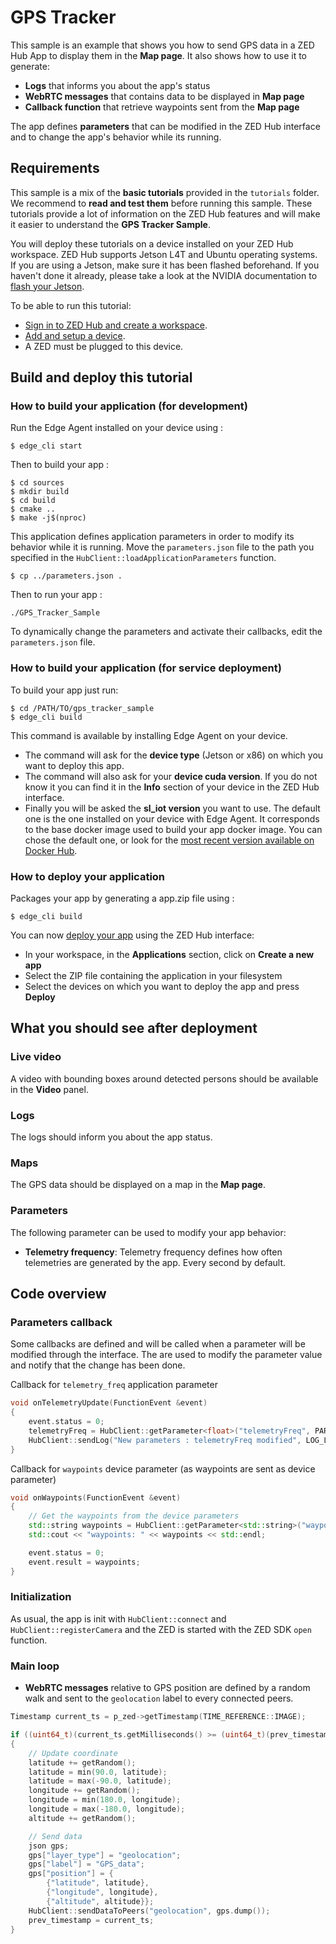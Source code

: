 # GPS Tracker

This sample is an example that shows you how to send GPS data in a ZED Hub App to display them in the **Map page**. It also shows how to use it to generate:

- **Logs** that informs you about the app's status
- **WebRTC messages** that contains data to be displayed in **Map page**
- **Callback function** that retrieve waypoints sent from the **Map page**

The app defines **parameters** that can be modified in the ZED Hub interface and to change the app's behavior while its running.

## Requirements

This sample is a mix of the **basic tutorials** provided in the `tutorials` folder. We recommend to **read and test them** before running this sample. These tutorials provide a lot of information on the ZED Hub features and will make it easier to understand the **GPS Tracker Sample**.

You will deploy these tutorials on a device installed on your ZED Hub workspace. ZED Hub supports Jetson L4T and Ubuntu operating systems. If you are using a Jetson, make sure it has been flashed beforehand. If you haven't done it already, please take a look at the NVIDIA documentation to [flash your Jetson](https://docs.nvidia.com/sdk-manager/install-with-sdkm-jetson/index.html).

To be able to run this tutorial:

- [Sign in to ZED Hub and create a workspace](https://www.stereolabs.com/docs/cloud/overview/get-workspace/).
- [Add and setup a device](https://www.stereolabs.com/docs/cloud/overview/setup-device/).
- A ZED must be plugged to this device.

## Build and deploy this tutorial

### How to build your application (for development)

Run the Edge Agent installed on your device using :

```
$ edge_cli start
```

Then to build your app :

```
$ cd sources
$ mkdir build
$ cd build
$ cmake ..
$ make -j$(nproc)
```

This application defines application parameters in order to modify its behavior while it is running. Move the `parameters.json` file to the path you specified in the `HubClient::loadApplicationParameters` function.

```
$ cp ../parameters.json .
```

Then to run your app :

```
./GPS_Tracker_Sample
```

To dynamically change the parameters and activate their callbacks, edit the `parameters.json` file.

### How to build your application (for service deployment)

To build your app just run:

```
$ cd /PATH/TO/gps_tracker_sample
$ edge_cli build
```

This command is available by installing Edge Agent on your device.

- The command will ask for the **device type** (Jetson or x86) on which you want to deploy this app.
- The command will also ask for your **device cuda version**. If you do not know it you can find it in the **Info** section of your device in the ZED Hub interface.
- Finally you will be asked the **sl_iot version** you want to use. The default one is the one installed on your device with Edge Agent. It corresponds to the base docker image used to build your app docker image. You can chose the default one, or look for the [most recent version available on Docker Hub](https://hub.docker.com/r/stereolabs/iot/tags?page=1&ordering=last_updated).

### How to deploy your application

Packages your app by generating a app.zip file using :

```
$ edge_cli build
```

You can now [deploy your app](https://www.stereolabs.com/docs/cloud/applications/deployment/) using the ZED Hub interface:

- In your workspace, in the **Applications** section, click on **Create a new app**
- Select the ZIP file containing the application in your filesystem
- Select the devices on which you want to deploy the app and press **Deploy**

## What you should see after deployment

### Live video

A video with bounding boxes around detected persons should be available in the **Video** panel.

### Logs

The logs should inform you about the app status.

### Maps

The GPS data should be displayed on a map in the **Map page**.

### Parameters

The following parameter can be used to modify your app behavior:

- **Telemetry frequency**: Telemetry frequency defines how often telemetries are generated by the app. Every second by default.

## Code overview

### Parameters callback

Some callbacks are defined and will be called when a parameter will be modified through the interface. The are used to modify the parameter value and notify that the change has been done.

Callback for `telemetry_freq` application parameter

```c++
void onTelemetryUpdate(FunctionEvent &event)
{
    event.status = 0;
    telemetryFreq = HubClient::getParameter<float>("telemetryFreq", PARAMETER_TYPE::APPLICATION, telemetryFreq);
    HubClient::sendLog("New parameters : telemetryFreq modified", LOG_LEVEL::INFO);
}
```

Callback for `waypoints` device parameter (as waypoints are sent as device parameter)

```c++
void onWaypoints(FunctionEvent &event)
{
    // Get the waypoints from the device parameters
    std::string waypoints = HubClient::getParameter<std::string>("waypoints", PARAMETER_TYPE::DEVICE, "[]");
    std::cout << "waypoints: " << waypoints << std::endl;

    event.status = 0;
    event.result = waypoints;
}
```

### Initialization

As usual, the app is init with `HubClient::connect` and `HubClient::registerCamera` and the ZED is started with the ZED SDK `open` function.

### Main loop

- **WebRTC messages** relative to GPS position are defined by a random walk and sent to the `geolocation` label to every connected peers.

```c++
Timestamp current_ts = p_zed->getTimestamp(TIME_REFERENCE::IMAGE);

if ((uint64_t)(current_ts.getMilliseconds() >= (uint64_t)(prev_timestamp.getMilliseconds() + (uint64_t)telemetryFreq * 1000ULL)))
{
    // Update coordinate
    latitude += getRandom();
    latitude = min(90.0, latitude);
    latitude = max(-90.0, latitude);
    longitude += getRandom();
    longitude = min(180.0, longitude);
    longitude = max(-180.0, longitude);
    altitude += getRandom();

    // Send data
    json gps;
    gps["layer_type"] = "geolocation";
    gps["label"] = "GPS_data";
    gps["position"] = {
        {"latitude", latitude},
        {"longitude", longitude},
        {"altitude", altitude}};
    HubClient::sendDataToPeers("geolocation", gps.dump());
    prev_timestamp = current_ts;
}
```
